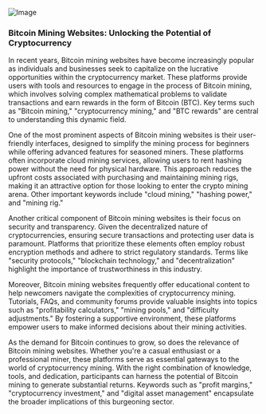 
![Image](https://github.com/user-attachments/assets/b8266eee-691e-4ee1-99ef-bfa10d234fd4)
### Bitcoin Mining Websites: Unlocking the Potential of Cryptocurrency

In recent years, Bitcoin mining websites have become increasingly popular as individuals and businesses seek to capitalize on the lucrative opportunities within the cryptocurrency market. These platforms provide users with tools and resources to engage in the process of Bitcoin mining, which involves solving complex mathematical problems to validate transactions and earn rewards in the form of Bitcoin (BTC). Key terms such as "Bitcoin mining," "cryptocurrency mining," and "BTC rewards" are central to understanding this dynamic field.

One of the most prominent aspects of Bitcoin mining websites is their user-friendly interfaces, designed to simplify the mining process for beginners while offering advanced features for seasoned miners. These platforms often incorporate cloud mining services, allowing users to rent hashing power without the need for physical hardware. This approach reduces the upfront costs associated with purchasing and maintaining mining rigs, making it an attractive option for those looking to enter the crypto mining arena. Other important keywords include "cloud mining," "hashing power," and "mining rig."

Another critical component of Bitcoin mining websites is their focus on security and transparency. Given the decentralized nature of cryptocurrencies, ensuring secure transactions and protecting user data is paramount. Platforms that prioritize these elements often employ robust encryption methods and adhere to strict regulatory standards. Terms like "security protocols," "blockchain technology," and "decentralization" highlight the importance of trustworthiness in this industry.

Moreover, Bitcoin mining websites frequently offer educational content to help newcomers navigate the complexities of cryptocurrency mining. Tutorials, FAQs, and community forums provide valuable insights into topics such as "profitability calculators," "mining pools," and "difficulty adjustments." By fostering a supportive environment, these platforms empower users to make informed decisions about their mining activities.

As the demand for Bitcoin continues to grow, so does the relevance of Bitcoin mining websites. Whether you're a casual enthusiast or a professional miner, these platforms serve as essential gateways to the world of cryptocurrency mining. With the right combination of knowledge, tools, and dedication, participants can harness the potential of Bitcoin mining to generate substantial returns. Keywords such as "profit margins," "cryptocurrency investment," and "digital asset management" encapsulate the broader implications of this burgeoning sector.